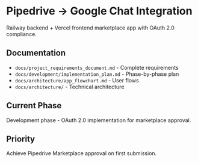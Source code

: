 # Pipedrive → Google Chat Integration

Railway backend + Vercel frontend marketplace app with OAuth 2.0 compliance.

## Documentation
- `docs/project_requirements_document.md` - Complete requirements
- `docs/development/implementation_plan.md` - Phase-by-phase plan
- `docs/architecture/app_flowchart.md` - User flows
- `docs/architecture/` - Technical architecture

## Current Phase
Development phase - OAuth 2.0 implementation for marketplace approval.

## Priority
Achieve Pipedrive Marketplace approval on first submission.
